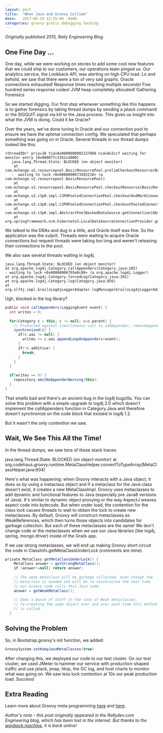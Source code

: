 ```yaml
---
layout: post
title:  "When Java and Groovy Collide"
date:   2017-06-29 12:25:00 -0400
categories: groovy grails debugging hacking
---
```


*Originally published 2015, Rally Engineering Blog*
## One Fine Day ...

One day, while we were working on stories to add some cool new features that we could ship to our customers, our operations team pinged us. Our analytics service, the Lookback API, was alerting on high CPU load. Lo and behold, we saw that there were a ton of very sad graphs. Oracle connections exhausted! Response times reaching multiple seconds! Five hundred series response codes! JVM heap completely allocated!
Gathering Forensics

So we started digging. Our first step whenever something like this happens is to gather forensics by taking thread dumps by sending a jstack command or the SIGQUIT signal via kill to the Java process. This gives us insight into what the JVM is doing.
Could it be Oracle?

Over the years, we've done tuning in Oracle and our connection pool to ensure we have the optimal connection config. We speculated that perhaps something was going on in Oracle. Several threads in our thread dumps looked like this:

````
<threadID>" prio=10 tid=0x0000000002137800 nid=0x2ccf waiting for monitor entry [0x00007fc3352cd000]
   java.lang.Thread.State: BLOCKED (on object monitor)
	at com.mchange.v2.resourcepool.BasicResourcePool.prelimCheckoutResource(BasicResourcePool.java:573)
   -  waiting to lock <0x0000000673d92218> (a com.mchange.v2.resourcepool.BasicResourcePool)
	at com.mchange.v2.resourcepool.BasicResourcePool.checkoutResource(BasicResourcePool.java:526)
	at com.mchange.v2.c3p0.impl.C3P0PooledConnectionPool.checkoutAndMarkConnectionInUse(C3P0PooledConnectionPool.java:755)
	at com.mchange.v2.c3p0.impl.C3P0PooledConnectionPool.checkoutPooledConnection(C3P0PooledConnectionPool.java:682)
	at com.mchange.v2.c3p0.impl.AbstractPoolBackedDataSource.getConnection(AbstractPoolBackedDataSource.java:140)
	at org.springframework.orm.hibernate3.LocalDataSourceConnectionProvider.getConnection(LocalDataSourceConnectionProvider.java:81)
````
We talked to the DBAs and dug in a little, and Oracle itself was fine. So the application was the culprit. Threads were waiting to acquire Oracle connections but request threads were taking too long and weren't releasing their connections to the pool.

We also saw several threads waiting in log4j.

````
java.lang.Thread.State: BLOCKED (on object monitor)
at org.apache.log4j.Category.callAppenders(Category.java:205)
- waiting to lock <0x00000006705e8c88> (a org.apache.log4j.Logger)
at org.apache.log4j.Category.forcedLog(Category.java:391)
at org.apache.log4j.Category.log(Category.java:856)
at org.slf4j.impl.GrailsLog4jLoggerAdapter.logMessage(GrailsLog4jLoggerAdapter.java:192)
````

Ugh, blocked in the log library?
````groovy
public void callAppenders(LoggingEvent event) {
  int writes = 0;
 
  for(Category c = this; c != null; c=c.parent) {
    // Protected against simultaneous call to addAppender, removeAppender,...
    synchronized(c) {
      if(c.aai != null) {
        writes += c.aai.appendLoopOnAppenders(event);
      }
      if(!c.additive) {
        break;
      }
    }
  }
 
  if(writes == 0) {
    repository.emitNoAppenderWarning(this);
  }
}
````

That smells bad and there's an ancient bug in the log4j bugzilla. You can solve this problem with a simple upgrade to log4j 2.0 which doesn't implement the callAppenders function in Category.Java and therefore doesn't synchronize on the code block that existed in log4j 1.2.

But it wasn't the only contention we saw.

## Wait, We See This All the Time!

In the thread dumps, we saw tons of these stack traces:

java.lang.Thread.State: BLOCKED (on object monitor)
at org.codehaus.groovy.runtime.MetaClassHelper.convertToTypeArray(MetaClassHelper.java:604)

Here's what was happening: when Groovy interacts with a Java object, it does so by using a metaclass object and if a metaclass for the Java class doesn't exist, it creates a new MetaClassImpl. Groovy uses metaclasses to add dynamic and functional features to Java (especially pre Java8 versions of Java). It's similar to dynamic object proxying or the way AspectJ weaves aspect code into bytecode. But when under load, the contention for the class lock causes threads to wait to obtain the lock to create new metaclasses. By default, Groovy will construct metaclasses as WeakReferences, which then turns those objects into candidates for garbage collection. But each of these metaclasses are the same! We don't change code or the metaclasses when we use our Java libraries (like log4j, spring, mongo driver) inside of the Grails app.

If we use strong metaclasses, we will end up making Groovy short circuit the code in ClassInfo.getMetaClassUnderLock (comments are mine).

````groovy
private MetaClass getMetaClassUnderLock() {
    MetaClass answer = getStrongMetaClass();
    if (answer!=null) return answer;
 
    // The weak metaclass will be garbage collected, even though the
    // metaclass is needed and will be re-constructed the next time
    // our Groovy code calls this Java code.
    answer = getWeakMetaClass();
 
    // Does a bunch of stuff in the case of Weak metaclasses,
    // re-creating the same object over and over each time this method
    // is called.
  }
````

## Solving the Problem

So, in Bootstrap.groovy's init function, we added:
````groovy
GroovySystem.setKeepJavaMetaClasses(true)
````

 

After changing this, we deployed our code to our test cluster. On our test cluster, we used JMeter to hammer our service with production-shaped traffic and use jstack, jmap, htop, the GC log, and host charts to monitor what was going on. We saw less lock contention at 10x our peak production load. Success!

## Extra Reading

Learn more about Groovy meta programming [here](http://www.groovy-lang.org/metaprogramming.html) and [here](/http://igor.kupczynski.info/2013/12/07/groovy-method-resolution.html).

*Author's note - this post originally appeared in the Rallydev.com Engineering blog, which has been lost in the internet.  But thanks to the [wayback machine](https://web.archive.org), it is back online!*
